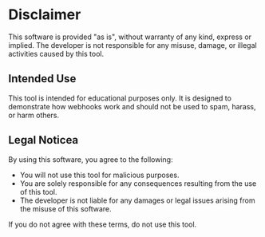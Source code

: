 # Disclaimer

This software is provided "as is", without warranty of any kind, express or implied. The developer is not responsible for any misuse, damage, or illegal activities caused by this tool.

## Intended Use
This tool is intended for educational purposes only. It is designed to demonstrate how webhooks work and should not be used to spam, harass, or harm others.

## Legal Noticea
By using this software, you agree to the following:
- You will not use this tool for malicious purposes.
- You are solely responsible for any consequences resulting from the use of this tool.
- The developer is not liable for any damages or legal issues arising from the misuse of this software.

If you do not agree with these terms, do not use this tool.
